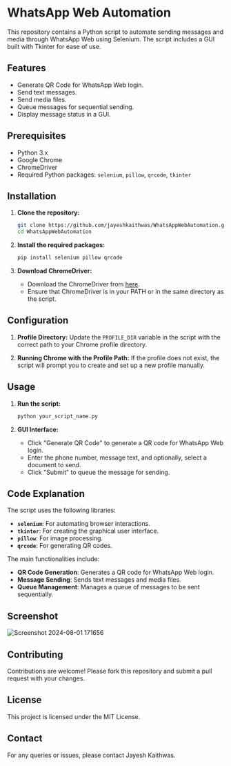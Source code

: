 # WhatsApp Web Automation

This repository contains a Python script to automate sending messages and media through WhatsApp Web using Selenium. The script includes a GUI built with Tkinter for ease of use.

## Features

- Generate QR Code for WhatsApp Web login.
- Send text messages.
- Send media files.
- Queue messages for sequential sending.
- Display message status in a GUI.

## Prerequisites

- Python 3.x
- Google Chrome
- ChromeDriver
- Required Python packages: `selenium`, `pillow`, `qrcode`, `tkinter`

## Installation

1. **Clone the repository:**
    ```bash
    git clone https://github.com/jayeshkaithwas/WhatsAppWebAutomation.git
    cd WhatsAppWebAutomation
    ```

2. **Install the required packages:**
    ```bash
    pip install selenium pillow qrcode
    ```

3. **Download ChromeDriver:**
    - Download the ChromeDriver from [here](https://sites.google.com/chromium.org/driver/downloads).
    - Ensure that ChromeDriver is in your PATH or in the same directory as the script.

## Configuration

1. **Profile Directory:**
   Update the `PROFILE_DIR` variable in the script with the correct path to your Chrome profile directory.

2. **Running Chrome with the Profile Path:**
   If the profile does not exist, the script will prompt you to create and set up a new profile manually.

## Usage

1. **Run the script:**
    ```bash
    python your_script_name.py
    ```

2. **GUI Interface:**
   - Click "Generate QR Code" to generate a QR code for WhatsApp Web login.
   - Enter the phone number, message text, and optionally, select a document to send.
   - Click "Submit" to queue the message for sending.

## Code Explanation

The script uses the following libraries:
- **`selenium`**: For automating browser interactions.
- **`tkinter`**: For creating the graphical user interface.
- **`pillow`**: For image processing.
- **`qrcode`**: For generating QR codes.

The main functionalities include:
- **QR Code Generation**: Generates a QR code for WhatsApp Web login.
- **Message Sending**: Sends text messages and media files.
- **Queue Management**: Manages a queue of messages to be sent sequentially.

## Screenshot

![Screenshot 2024-08-01 171656](https://github.com/user-attachments/assets/b5f75d5b-ab51-45c6-b725-428efd11746e)

## Contributing

Contributions are welcome! Please fork this repository and submit a pull request with your changes.

## License

This project is licensed under the MIT License.

## Contact

For any queries or issues, please contact Jayesh Kaithwas.
